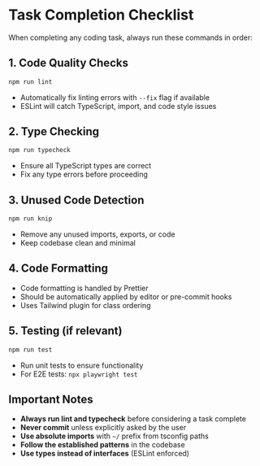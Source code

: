 # Task Completion Checklist

When completing any coding task, always run these commands in order:

## 1. Code Quality Checks
```bash
npm run lint
```
- Automatically fix linting errors with `--fix` flag if available
- ESLint will catch TypeScript, import, and code style issues

## 2. Type Checking
```bash
npm run typecheck
```
- Ensure all TypeScript types are correct
- Fix any type errors before proceeding

## 3. Unused Code Detection
```bash
npm run knip
```
- Remove any unused imports, exports, or code
- Keep codebase clean and minimal

## 4. Code Formatting
- Code formatting is handled by Prettier
- Should be automatically applied by editor or pre-commit hooks
- Uses Tailwind plugin for class ordering

## 5. Testing (if relevant)
```bash
npm run test
```
- Run unit tests to ensure functionality
- For E2E tests: `npx playwright test`

## Important Notes
- **Always run lint and typecheck** before considering a task complete
- **Never commit** unless explicitly asked by the user
- **Use absolute imports** with `~/` prefix from tsconfig paths
- **Follow the established patterns** in the codebase
- **Use types instead of interfaces** (ESLint enforced)